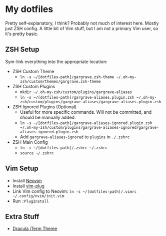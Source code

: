# My dotfiles

Pretty self-explanatory, I think? Probably not much of interest here. Mostly just ZSH config. A little bit of Vim stuff, but I am not a primary Vim user, so it's pretty basic.

## ZSH Setup

Sym-link everything into the appropriate location:

- ZSH Custom Theme
  - `ln -s ~/[dotfiles-path]/gargrave.zsh-theme ~/.oh-my-zsh/custom/themes/gargrave.zsh-theme`
- ZSH Custom Plugins
  - `mkdir ~/.oh-my-zsh/custom/plugins/gargrave-aliases`
  - `ln -s ~/[dotfiles-path]/gargrave-aliases.plugin.zsh ~/.oh-my-zsh/custom/plugins/gargrave-aliases/gargrave-aliases.plugin.zsh`
- ZSH Ignored Plugins (Optional)
  - Useful for more specific commands. Will not be committed, and should be manually added.
  - `ln -s ~/[dotfiles-path]/gargrave-aliases-ignored.plugin.zsh ~/.oh-my-zsh/custom/plugins/gargrave-aliases-ignored/gargrave-aliases-ignored.plugin.zsh`
  - Add `gargrave-aliases-ignored` to `plugins` in `./.zshrc`
- ZSH Main Config
  - `ln -s ~/[dotfiles-path]/.zshrc ~/.zshrc`
  - `source ~/.zshrc`

## Vim Setup

- Install [Neovim](https://github.com/neovim/neovim/wiki/Installing-Neovim)
- Install [vim-plug](https://github.com/junegunn/vim-plug)
- Link Vim config to Neovim: `ln -s ~/[dotfiles-path]/.vimrc ~/.config/nvim/init.vim`
- Run `:PlugInstall`

## Extra Stuff

- [Dracula iTerm Theme](https://github.com/dracula/iterm)
